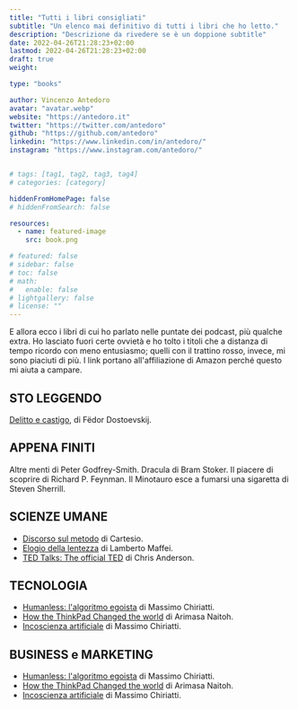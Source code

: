 ```yaml
---
title: "Tutti i libri consigliati"
subtitle: "Un elenco mai definitivo di tutti i libri che ho letto."
description: "Descrizione da rivedere se è un doppione subtitle"
date: 2022-04-26T21:28:23+02:00
lastmod: 2022-04-26T21:28:23+02:00
draft: true
weight: 

type: "books"

author: Vincenzo Antedoro
avatar: "avatar.webp"
website: "https://antedoro.it"
twitter: "https://twitter.com/antedoro"
github: "https://github.com/antedoro"
linkedin: "https://www.linkedin.com/in/antedoro/"
instagram: "https://www.instagram.com/antedoro/"


# tags: [tag1, tag2, tag3, tag4]
# categories: [category]

hiddenFromHomePage: false
# hiddenFromSearch: false

resources:
  - name: featured-image
    src: book.png

# featured: false
# sidebar: false
# toc: false
# math:
#   enable: false
# lightgallery: false
# license: ""
---
```


E allora ecco i libri di cui ho parlato nelle puntate dei podcast, più qualche extra. Ho lasciato fuori certe ovvietà e ho tolto i titoli che a distanza di tempo ricordo con meno entusiasmo; quelli con il trattino rosso, invece, mi sono piaciuti di più. I link portano all'affiliazione di Amazon perché questo mi aiuta a campare.

## STO LEGGENDO

[Delitto e castigo](https://amzn.to/3P7Jyvm), di Fëdor Dostoevskij.

## APPENA FINITI

Altre menti di Peter Godfrey-Smith.
Dracula di Bram Stoker.
Il piacere di scoprire di Richard P. Feynman.
Il Minotauro esce a fumarsi una sigaretta di Steven Sherrill.

## SCIENZE UMANE

- [Discorso sul metodo](https://amzn.to/3vRgPU3) di Cartesio.
- [ Elogio della lentezza](https://amzn.to/3sknELQ) di Lamberto Maffei.
- [TED Talks: The official TED](https://amzn.to/3LQ8A01) di Chris Anderson.

## TECNOLOGIA

- [Humanless: l'algoritmo egoista](https://amzn.to/3wg3x2b) di Massimo Chiriatti.
- [How the ThinkPad Changed the world](https://amzn.to/3FpTuMe) di Arimasa Naitoh.
- [Incoscienza artificiale](https://amzn.to/395VPQB) di Massimo Chiriatti.

## BUSINESS e MARKETING

- [Humanless: l'algoritmo egoista](https://amzn.to/3wg3x2b) di Massimo Chiriatti.
- [How the ThinkPad Changed the world](https://amzn.to/3FpTuMe) di Arimasa Naitoh.
- [Incoscienza artificiale](https://amzn.to/395VPQB) di Massimo Chiriatti.